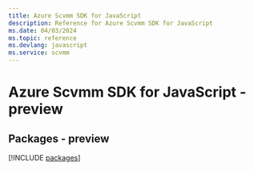 ```yaml
---
title: Azure Scvmm SDK for JavaScript
description: Reference for Azure Scvmm SDK for JavaScript
ms.date: 04/03/2024
ms.topic: reference
ms.devlang: javascript
ms.service: scvmm
---
```

# Azure Scvmm SDK for JavaScript - preview
## Packages - preview
[!INCLUDE [packages](scvmm-index.md)]